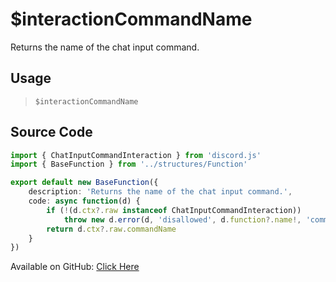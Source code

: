 # $interactionCommandName
Returns the name of the chat input command.
## Usage
> `$interactionCommandName`
## Source Code
```ts
import { ChatInputCommandInteraction } from 'discord.js'
import { BaseFunction } from '../structures/Function'

export default new BaseFunction({
    description: 'Returns the name of the chat input command.',
    code: async function(d) {
        if (!(d.ctx?.raw instanceof ChatInputCommandInteraction)) 
            throw new d.error(d, 'disallowed', d.function?.name!, 'command interactions')
        return d.ctx?.raw.commandName
    }
})

```
Available on GitHub: [Click Here](https://github.com/Cyberghxst/bdjs/blob/v1/src/functions/interactionCommandName.ts)